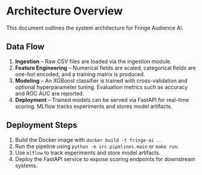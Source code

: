 # Architecture Overview

This document outlines the system architecture for Fringe Audience AI.

## Data Flow

1. **Ingestion** – Raw CSV files are loaded via the ingestion module.
2. **Feature Engineering** – Numerical fields are scaled, categorical fields are one-hot encoded, and a training matrix is produced.
3. **Modeling** – An XGBoost classifier is trained with cross-validation and optional hyperparameter tuning. Evaluation metrics such as accuracy and ROC AUC are reported.
4. **Deployment** – Trained models can be served via FastAPI for real-time scoring. MLflow tracks experiments and stores model artifacts.

## Deployment Steps

1. Build the Docker image with `docker build -t fringe-ai .`.
2. Run the pipeline using `python -m src.pipelines.main` or `make run`.
3. Use `mlflow` to track experiments and store model artifacts.
4. Deploy the FastAPI service to expose scoring endpoints for downstream systems.
